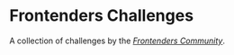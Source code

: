 # Frontenders Challenges

A collection of challenges by the [_Frontenders Community_](https://github.com/frontenders-community).
